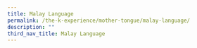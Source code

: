 ```yaml
---
title: Malay Language
permalink: /the-k-experience/mother-tongue/malay-language/
description: ""
third_nav_title: Malay Language
---
```

